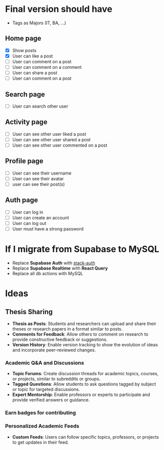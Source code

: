 # Final version should have

- Tags as Majors (IT, BA, ...)
## Home page
- [x] Show posts
- [x] User can like a post
- [ ] User can comment on a post
- [ ] User can comment on a comment
- [ ] User can share a post
- [ ] User can comment on a post
## Search page
- [ ] User can search other user
## Activity page
- [ ] User can see other user liked a post
- [ ] User can see other user shared a post
- [ ] User can see other user commented on a post
## Profile page
- [ ] User can see their username
- [ ] User can see their avatar
- [ ] user can see their post(s)
## Auth page
- [ ] User can log in
- [ ] User can create an account
- [ ] User can log out
- [ ] User must have a strong password

# If I migrate from Supabase to MySQL
- Replace **Supabase Auth** with [stack-auth](https://github.com/stack-auth/stack)
- Replace **Supabase Realtime** with **React Query**
- Replace all db actions with MySQL

# Ideas
## Thesis Sharing
- **Thesis as Posts**: Students and researchers can upload and share their theses or research papers in a format similar to posts.
- **Comments for Feedback**: Allow others to comment on research to provide constructive feedback or suggestions.
- **Version History**: Enable version tracking to show the evolution of ideas and incorporate peer-reviewed changes.
### **Academic Q&A and Discussions**
- **Topic Forums**: Create discussion threads for academic topics, courses, or projects, similar to subreddits or groups.
- **Tagged Questions**: Allow students to ask questions tagged by subject or topic for targeted discussions.
- **Expert Mentorship**: Enable professors or experts to participate and provide verified answers or guidance.
### Earn badges for contributing
### **Personalized Academic Feeds**
- **Custom Feeds**: Users can follow specific topics, professors, or projects to get updates in their feed.